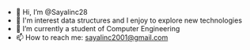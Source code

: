 - 👋 Hi, I’m @Sayalinc28
- 👀 I'm interest data structures and I enjoy to explore new technologies
- 🌱 I’m currently a student of Computer Engineering
- 📫 How to reach me: sayalinc2001@gmail.com

<!---
Sayalinc28/Sayalinc28 is a ✨ special ✨ repository because its `README.md` (this file) appears on your GitHub profile.
You can click the Preview link to take a look at your changes.
--->
